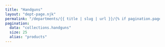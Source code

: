 ```yaml
---
title: "Handguns"
layout: "dept-page.njk"
permalink: "/departments/{{ title | slug | url }}/{% if pagination.pageNumber > 0 %}{{pagination.pageNumber | plus: 1 }}/{% endif %}"
pagination:
  data: "collections.handguns"
  size: 25
  alias: "products"
---
```



